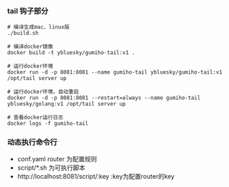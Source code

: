 ### tail 钩子部分
```
# 编译生成mac、linux版
./build.sh
```

```
# 编译docker镜像
docker build -t ybluesky/gumiho-tail:v1 .

# 运行docker环境
docker run -d -p 8081:8081 --name gumiho-tail ybluesky/gumiho-tail:v1 /opt/tail server up

# 运行docker环境，自动重启
docker run -d -p 8081:8081 --restart=always --name gumiho-tail ybluesky/golang:v1 /opt/tail server up

# 查看docker运行日志
docker logs -f gumiho-tail

```
### 动态执行命令行
- conf.yaml router 为配置规则
- script/*.sh 为可执行脚本
- http://localhost:8081/script/:key :key为配置router的key
